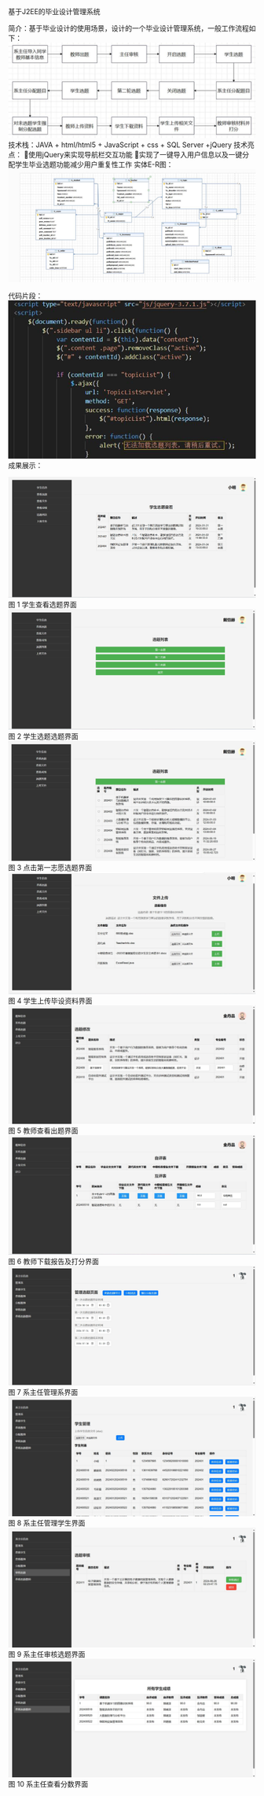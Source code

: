 基于J2EE的毕业设计管理系统

简介：基于毕业设计的使用场景，设计的一个毕业设计管理系统，一般工作流程如下：
![工作流程](https://github.com/Camel303/graduation-project-management-system/blob/master/picture/1.jpg)
技术栈：JAVA + html/html5 + JavaScript + css + SQL Server +jQuery
技术亮点：
使用jQuery来实现导航栏交互功能
实现了一键导入用户信息以及一键分配学生毕业选题功能减少用户重复性工作
实体E-R图：
![实体E-R图](https://github.com/Camel303/graduation-project-management-system/blob/master/picture/2.jpg)


代码片段：
![代码片段](https://github.com/Camel303/graduation-project-management-system/blob/master/picture/3.jpg)
成果展示：

![学生查看选题界面](https://github.com/Camel303/graduation-project-management-system/blob/master/picture/4.jpg)
图 1 学生查看选题界面
![学生选题选题界面](https://github.com/Camel303/graduation-project-management-system/blob/master/picture/5.jpg)
图 2 学生选题选题界面
![点击第一志愿选题界面](https://github.com/Camel303/graduation-project-management-system/blob/master/picture/6.jpg)
图 3 点击第一志愿选题界面
![学生上传毕设资料界面](https://github.com/Camel303/graduation-project-management-system/blob/master/picture/7.jpg)
图 4 学生上传毕设资料界面
![教师查看出题界面](https://github.com/Camel303/graduation-project-management-system/blob/master/picture/8.jpg)
图 5 教师查看出题界面
![教师下载报告及打分界面](https://github.com/Camel303/graduation-project-management-system/blob/master/picture/9.jpg)
图 6 教师下载报告及打分界面
![系主任管理系界面](https://github.com/Camel303/graduation-project-management-system/blob/master/picture/10.jpg)
图 7 系主任管理系界面
![系主任管理学生界面](https://github.com/Camel303/graduation-project-management-system/blob/master/picture/11.jpg)
图 8 系主任管理学生界面
![系主任审核选题界面](https://github.com/Camel303/graduation-project-management-system/blob/master/picture/12.jpg)
图 9 系主任审核选题界面
![系主任查看分数界面](https://github.com/Camel303/graduation-project-management-system/blob/master/picture/13.jpg)
图 10 系主任查看分数界面

